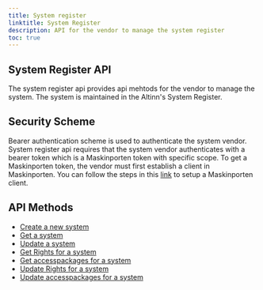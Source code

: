 ```yaml
---
title: System register
linktitle: System Register
description: API for the vendor to manage the system register
toc: true
---
```


## System Register API
The system register api provides api mehtods for the vendor to manage the system. The system is maintained in the Altinn's System Register.

## Security Scheme
Bearer authentication scheme is used to authenticate the system vendor.
System register api requires that the system vendor authenticates with a bearer token which is a Maskinporten token with specific scope.
To get a Maskinporten token, the vendor must first establish a client in Maskinporten. You can follow the steps in this [link](https://docs.altinn.studio/authentication/getting-started/maskinportenclient/) to setup a Maskinporten client.

## API Methods

- [Create a new system](create)
- [Get a system](get)
- [Update a system](update)
- [Get Rights for a system](get#get-rights-of-a-system)
- [Get accesspackages for a system](get#get-accesspackages-of-a-system)
- [Update Rights for a system](update#update-rights-for-a-system)
- [Update accesspackages for a system](update#update-accesspackages-for-a-system)


